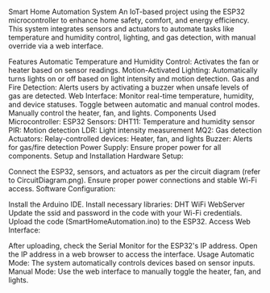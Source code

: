 Smart Home Automation System
An IoT-based project using the ESP32 microcontroller to enhance home safety, comfort, and energy efficiency. This system integrates sensors and actuators to automate tasks like temperature and humidity control, lighting, and gas detection, with manual override via a web interface.

Features
Automatic Temperature and Humidity Control: Activates the fan or heater based on sensor readings.
Motion-Activated Lighting: Automatically turns lights on or off based on light intensity and motion detection.
Gas and Fire Detection: Alerts users by activating a buzzer when unsafe levels of gas are detected.
Web Interface:
Monitor real-time temperature, humidity, and device statuses.
Toggle between automatic and manual control modes.
Manually control the heater, fan, and lights.
Components Used
Microcontroller: ESP32
Sensors:
DHT11: Temperature and humidity sensor
PIR: Motion detection
LDR: Light intensity measurement
MQ2: Gas detection
Actuators:
Relay-controlled devices: Heater, fan, and lights
Buzzer: Alerts for gas/fire detection
Power Supply: Ensure proper power for all components.
Setup and Installation
Hardware Setup:

Connect the ESP32, sensors, and actuators as per the circuit diagram (refer to CircuitDiagram.png).
Ensure proper power connections and stable Wi-Fi access.
Software Configuration:

Install the Arduino IDE.
Install necessary libraries:
DHT
WiFi
WebServer
Update the ssid and password in the code with your Wi-Fi credentials.
Upload the code (SmartHomeAutomation.ino) to the ESP32.
Access Web Interface:

After uploading, check the Serial Monitor for the ESP32's IP address.
Open the IP address in a web browser to access the interface.
Usage
Automatic Mode:
The system automatically controls devices based on sensor inputs.
Manual Mode:
Use the web interface to manually toggle the heater, fan, and lights.
